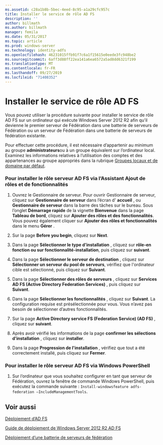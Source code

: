 ```yaml
---
ms.assetid: c28a1b8b-5bec-4eed-8c95-a1a29cfc957c
title: Installer le service de rôle AD FS
description: ''
author: billmath
ms.author: billmath
manager: femila
ms.date: 05/31/2017
ms.topic: article
ms.prod: windows-server
ms.technology: identity-adfs
ms.openlocfilehash: 46231015ffb91f7c6a1f15615e0eede3fc948be2
ms.sourcegitcommit: 6aff3d88ff22ea141a6ea6572a5ad8dd6321f199
ms.translationtype: MT
ms.contentlocale: fr-FR
ms.lasthandoff: 09/27/2019
ms.locfileid: "71408352"
---
```

# <a name="install-the-ad-fs-role-service"></a>Installer le service de rôle AD FS

Vous pouvez utiliser la procédure suivante pour installer le service de rôle AD FS sur un ordinateur qui exécute Windows Server 2012 R2 afin qu’il devienne le premier serveur de Fédération dans une batterie de serveurs de Fédération ou un serveur de Fédération dans une batterie de serveurs de fédération existante.  
  
Pour effectuer cette procédure, il est nécessaire d’appartenir au minimum au groupe **administrateurs**ou à un groupe équivalent sur l’ordinateur local.  Examinez les informations relatives à l’utilisation des comptes et des appartenances au groupe appropriés dans la rubrique [Groupes locaux et de domaine par défaut](https://go.microsoft.com/fwlink/?LinkId=83477).   
  
### <a name="to-install-the-ad-fs-server-role-via-the-add-roles-and-features-wizard"></a>Pour installer le rôle serveur AD FS via l’Assistant Ajout de rôles et de fonctionnalités  
  
1.  Ouvrez le Gestionnaire de serveur. Pour ouvrir Gestionnaire de serveur, cliquez sur **Gestionnaire de serveur** dans l’écran d' **accueil** , ou **Gestionnaire de serveur** dans la barre des tâches sur le bureau. Sous l’onglet **Démarrage rapide** de la vignette **Bienvenue** dans la page **Tableau de bord**, cliquez sur **Ajouter des rôles et des fonctionnalités**. Vous pouvez également cliquer sur **Ajouter des rôles et fonctionnalités** dans le menu **Gérer** .  
  
2.  Sur la page **Before you begin**, cliquez sur **Next**.  
  
3.  Dans la page **Sélectionner le type d’installation** , cliquez sur **rôle\-en fonction ou sur fonctionnalité\-installation**, puis cliquez sur **suivant**.  
  
4.  Dans la page **Sélectionner le serveur de destination** , cliquez sur **Sélectionner un serveur du pool de serveurs**, vérifiez que l'ordinateur cible est sélectionné, puis cliquez sur **Suivant**.  
  
5.  Dans la page **Sélectionner des rôles de serveurs** , cliquez sur **Services AD FS (Active Directory Federation Services)** , puis cliquez sur **Suivant**.  
  
6.  Dans la page **Sélectionner les fonctionnalités** , cliquez sur **Suivant**. La configuration requise est présélectionnée pour vous. Vous n’avez pas besoin de sélectionner d’autres fonctionnalités.  
  
7.  Sur la page **Active Directory service FS (Federation Service) \(AD FS\)** , cliquez sur **suivant**.  
  
8.  Après avoir vérifié les informations de la page **confirmer les sélections d’installation** , cliquez sur **installer**.  
  
9. Dans la page **Progression de l'installation** , vérifiez que tout a été correctement installé, puis cliquez sur **Fermer**.  
  
### <a name="to-install-the-ad-fs-server-role-via-windows-powershell"></a>Pour installer le rôle serveur AD FS via Windows PowerShell  
  
1.  Sur l’ordinateur que vous souhaitez configurer en tant que serveur de Fédération, ouvrez la fenêtre de commande Windows PowerShell, puis exécutez la commande suivante : `Install-windowsfeature adfs-federation –IncludeManagementTools`.  
  
## <a name="see-also"></a>Voir aussi 

[Déploiement d’AD FS](../../ad-fs/AD-FS-Deployment.md)  

[Guide de déploiement de Windows Server 2012 R2 AD FS](../../ad-fs/deployment/Windows-Server-2012-R2-AD-FS-Deployment-Guide.md)  
 
[Déploiement d’une batterie de serveurs de fédération](../../ad-fs/deployment/Deploying-a-Federation-Server-Farm.md)  
  

